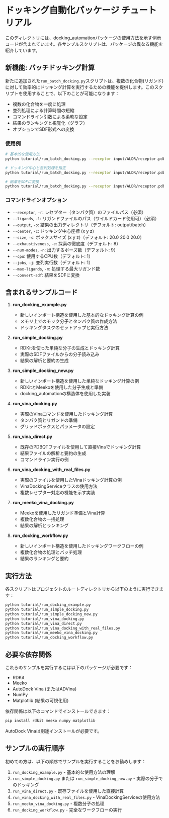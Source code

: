 # ドッキング自動化パッケージ チュートリアル

このディレクトリには、docking_automationパッケージの使用方法を示す例示コードが含まれています。各サンプルスクリプトは、パッケージの異なる機能を紹介しています。

## 新機能: バッチドッキング計算

新たに追加された`run_batch_docking.py`スクリプトは、複数の化合物(リガンド)に対して効率的にドッキング計算を実行するための機能を提供します。このスクリプトを使用することで、以下のことが可能になります：

- 複数の化合物を一度に処理
- 並列処理による計算時間の短縮
- コマンドライン引数による柔軟な設定
- 結果のランキングと視覚化（グラフ）
- オプションでSDF形式への変換

### 使用例

```bash
# 基本的な使用方法
python tutorial/run_batch_docking.py --receptor input/ALDR/receptor.pdb --ligands "input/ALDR/ligands/*.sdf" --output output/batch

# ドッキング中心と並列処理を指定
python tutorial/run_batch_docking.py --receptor input/ALDR/receptor.pdb --ligands "input/ALDR/ligands/*.sdf" --center 16.645 -6.714 14.124 --jobs 4

# 結果をSDFに変換
python tutorial/run_batch_docking.py --receptor input/ALDR/receptor.pdb --ligands "input/ALDR/ligands/*.sdf" --convert-sdf
```

### コマンドラインオプション

- `--receptor`, `-r`: レセプター（タンパク質）のファイルパス（必須）
- `--ligands`, `-l`: リガンドファイルのパス（ワイルドカード使用可）（必須）
- `--output`, `-o`: 結果の出力ディレクトリ（デフォルト: output/batch）
- `--center`, `-c`: ドッキング中心座標 (x y z)
- `--size`, `-s`: ボックスサイズ (x y z)（デフォルト: 20.0 20.0 20.0）
- `--exhaustiveness`, `-e`: 探索の徹底度（デフォルト: 8）
- `--num-modes`, `-n`: 出力するポーズ数（デフォルト: 9）
- `--cpu`: 使用するCPU数（デフォルト: 1）
- `--jobs`, `-j`: 並列実行数（デフォルト: 1）
- `--max-ligands`, `-m`: 処理する最大リガンド数
- `--convert-sdf`: 結果をSDFに変換

## 含まれるサンプルコード

1. **run_docking_example.py**
   - 新しいインポート構造を使用した基本的なドッキング計算の例
   - メモリ上でのモック分子とタンパク質の作成方法
   - ドッキングタスクのセットアップと実行方法

2. **run_simple_docking.py**
   - RDKitを使った単純な分子の生成とドッキング計算
   - 実際のSDFファイルからの分子読み込み
   - 結果の解析と要約の生成

3. **run_simple_docking_new.py**
   - 新しいインポート構造を使用した単純なドッキング計算の例
   - RDKitとMeekoを使用した分子生成と準備
   - docking_automationの構造体を使用した実装

4. **run_vina_docking.py**
   - 実際のVinaコマンドを使用したドッキング計算
   - タンパク質とリガンドの準備
   - グリッドボックスとパラメータの設定

5. **run_vina_direct.py**
   - 既存のPDBQTファイルを使用して直接Vinaでドッキング計算
   - 結果ファイルの解析と要約の生成
   - コマンドライン実行の例

6. **run_vina_docking_with_real_files.py**
   - 実際のファイルを使用したVinaドッキング計算の例
   - VinaDockingServiceクラスの使用方法
   - 複数レセプター対応の機能を示す実装

7. **run_meeko_vina_docking.py**
   - Meekoを使用したリガンド準備とVina計算
   - 複数化合物の一括処理
   - 結果の解析とランキング

8. **run_docking_workflow.py**
   - 新しいインポート構造を使用したドッキングワークフローの例
   - 複数化合物の処理とバッチ処理
   - 結果のランキングと要約

## 実行方法

各スクリプトはプロジェクトのルートディレクトリから以下のように実行できます：

```bash
python tutorial/run_docking_example.py
python tutorial/run_simple_docking.py
python tutorial/run_simple_docking_new.py
python tutorial/run_vina_docking.py
python tutorial/run_vina_direct.py
python tutorial/run_vina_docking_with_real_files.py
python tutorial/run_meeko_vina_docking.py
python tutorial/run_docking_workflow.py
```

## 必要な依存関係

これらのサンプルを実行するには以下のパッケージが必要です：

- RDKit
- Meeko
- AutoDock Vina (またはADVina)
- NumPy
- Matplotlib (結果の可視化用)

依存関係は以下のコマンドでインストールできます：

```bash
pip install rdkit meeko numpy matplotlib
```

AutoDock Vinaは別途インストールが必要です。

## サンプルの実行順序

初めての方は、以下の順序でサンプルを実行することをお勧めします：

1. `run_docking_example.py` - 基本的な使用方法の理解
2. `run_simple_docking.py` または `run_simple_docking_new.py` - 実際の分子でのドッキング
3. `run_vina_direct.py` - 既存ファイルを使用した直接計算
4. `run_vina_docking_with_real_files.py` - VinaDockingServiceの使用方法
5. `run_meeko_vina_docking.py` - 複数分子の処理
6. `run_docking_workflow.py` - 完全なワークフローの実行